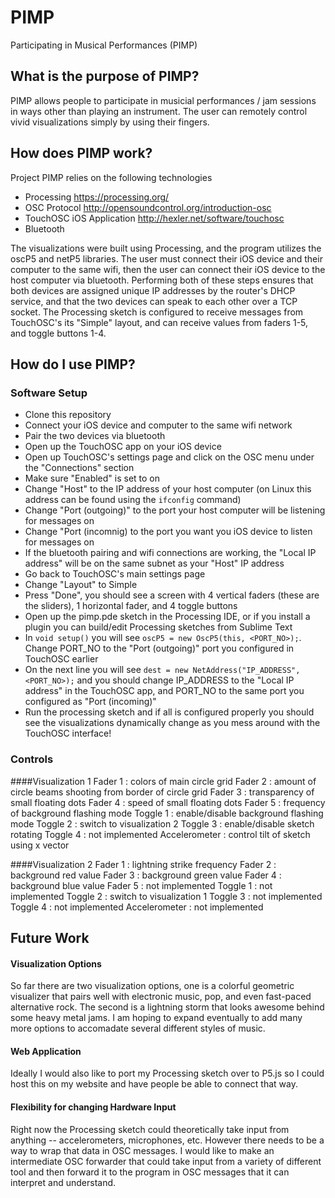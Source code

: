 # PIMP
Participating in Musical Performances (PIMP)

## What is the purpose of PIMP?
PIMP allows people to participate in musicial performances / jam sessions in ways other than playing an instrument. The user can remotely control vivid visualizations simply by using their fingers. 

## How does PIMP work?
Project PIMP relies on the following technologies
*  Processing https://processing.org/
*  OSC Protocol http://opensoundcontrol.org/introduction-osc
*  TouchOSC iOS Application http://hexler.net/software/touchosc
*  Bluetooth

The visualizations were built using Processing, and the program utilizes the oscP5 and netP5 libraries. The user must connect their iOS device and their computer to the same wifi, then the user can connect their iOS device to the host computer via bluetooth. Performing both of these steps ensures that both devices are assigned unique IP addresses by the router's DHCP service, and that the two devices can speak to each other over a TCP socket. The Processing sketch is configured to receive messages from TouchOSC's its "Simple" layout, and can receive values from faders 1-5, and toggle buttons 1-4.

## How do I use PIMP?
### Software Setup
* Clone this repository
* Connect your iOS device and computer to the same wifi network
* Pair the two devices via bluetooth
* Open up the TouchOSC app on your iOS device
* Open up TouchOSC's settings page and click on the OSC menu under the "Connections" section
* Make sure "Enabled" is set to on
* Change "Host" to the IP address of your host computer (on Linux this address can be found using the `ifconfig` command)
* Change "Port (outgoing)" to the port your host computer will be listening for messages on
* Change "Port (incomnig) to the port you want you iOS device to listen for messages on
* If the bluetooth pairing and wifi connections are working, the "Local IP address" will be on the same subnet as your "Host" IP address
* Go back to TouchOSC's main settings page
* Change "Layout" to Simple
* Press "Done", you should see a screen with 4 vertical faders (these are the sliders), 1 horizontal fader, and 4 toggle buttons
* Open up the pimp.pde sketch in the Processing IDE, or if you install a plugin you can build/edit Processing sketches from Sublime Text
* In `void setup()` you will see `oscP5 = new OscP5(this, <PORT_NO>);`. Change PORT_NO to the "Port (outgoing)" port you configured in TouchOSC earlier
* On the next line you will see `dest = new NetAddress("IP_ADDRESS", <PORT_NO>);` and you should change IP_ADDRESS to the "Local IP address" in the TouchOSC app, and PORT_NO to the same port you configured as "Port (incoming)"
* Run the processing sketch and if all is configured properly you should see the visualizations dynamically change as you mess around with the TouchOSC interface!

### Controls
####Visualization 1
Fader 1 : colors of main circle grid
Fader 2 : amount of circle beams shooting from border of circle grid
Fader 3 : transparency of small floating dots
Fader 4 : speed of small floating dots
Fader 5 : frequency of background flashing mode
Toggle 1 : enable/disable background flashing mode
Toggle 2 : switch to visualization 2
Toggle 3 : enable/disable sketch rotating
Toggle 4 : not implemented
Accelerometer : control tilt of sketch using x vector

####Visualization 2
Fader 1 : lightning strike frequency
Fader 2 : background red value
Fader 3 : background green value
Fader 4 : background blue value
Fader 5 : not implemented
Toggle 1 : not implemented
Toggle 2 : switch to visualization 1
Toggle 3 : not implemented
Toggle 4 : not implemented
Accelerometer : not implemented

## Future Work
#### Visualization Options
So far there are two visualization options, one is a colorful geometric visualizer that pairs well with electronic music, pop, and even fast-paced alternative rock. The second is a lightning storm that looks awesome behind some heavy metal jams. I am hoping to expand eventually to add many more options to accomadate several different styles of music.
#### Web Application
Ideally I would also like to port my Processing sketch over to P5.js so I could host this on my website and have people be able to connect that way.
#### Flexibility for changing Hardware Input
Right now the Processing sketch could theoretically take input from anything -- accelerometers, microphones, etc. However there needs to be a way to wrap that data in OSC messages. I would like to make an intermediate OSC forwarder that could take input from a variety of different tool and then forward it to the program in OSC messages that it can interpret and understand.
